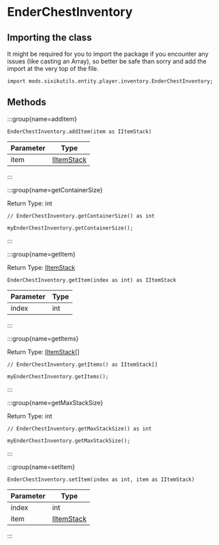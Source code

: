 # EnderChestInventory

## Importing the class

It might be required for you to import the package if you encounter any issues (like casting an Array), so better be safe than sorry and add the import at the very top of the file.
```zenscript
import mods.sixikutils.entity.player.inventory.EnderChestInventory;
```


## Methods

:::group{name=addItem}

```zenscript
EnderChestInventory.addItem(item as IItemStack)
```

| Parameter |                    Type                    |
|-----------|--------------------------------------------|
| item      | [IItemStack](/vanilla/api/item/IItemStack) |


:::

:::group{name=getContainerSize}

Return Type: int

```zenscript
// EnderChestInventory.getContainerSize() as int

myEnderChestInventory.getContainerSize();
```

:::

:::group{name=getItem}

Return Type: [IItemStack](/vanilla/api/item/IItemStack)

```zenscript
EnderChestInventory.getItem(index as int) as IItemStack
```

| Parameter | Type |
|-----------|------|
| index     | int  |


:::

:::group{name=getItems}

Return Type: [IItemStack](/vanilla/api/item/IItemStack)[]

```zenscript
// EnderChestInventory.getItems() as IItemStack[]

myEnderChestInventory.getItems();
```

:::

:::group{name=getMaxStackSize}

Return Type: int

```zenscript
// EnderChestInventory.getMaxStackSize() as int

myEnderChestInventory.getMaxStackSize();
```

:::

:::group{name=setItem}

```zenscript
EnderChestInventory.setItem(index as int, item as IItemStack)
```

| Parameter |                    Type                    |
|-----------|--------------------------------------------|
| index     | int                                        |
| item      | [IItemStack](/vanilla/api/item/IItemStack) |


:::


